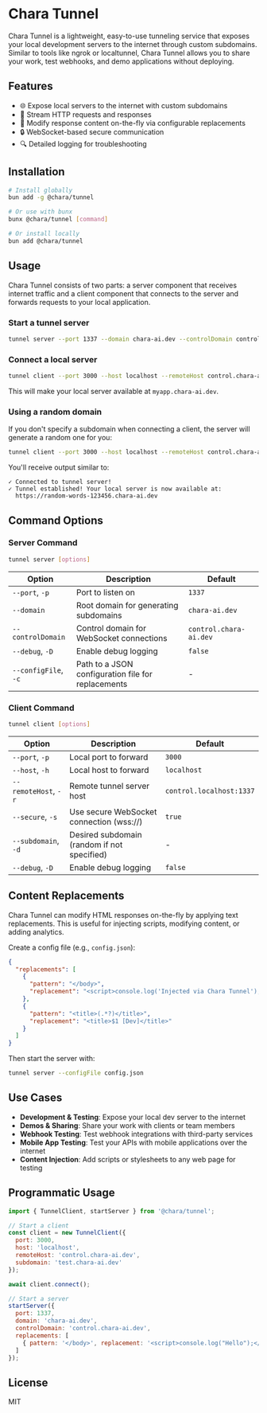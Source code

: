 # Chara Tunnel

Chara Tunnel is a lightweight, easy-to-use tunneling service that exposes your local development servers to the internet through custom subdomains. Similar to tools like ngrok or localtunnel, Chara Tunnel allows you to share your work, test webhooks, and demo applications without deploying.

## Features

- 🌐 Expose local servers to the internet with custom subdomains
- 🔄 Stream HTTP requests and responses
- 🧩 Modify response content on-the-fly via configurable replacements
- 🔒 WebSocket-based secure communication
- 🔍 Detailed logging for troubleshooting

## Installation

```bash
# Install globally
bun add -g @chara/tunnel

# Or use with bunx
bunx @chara/tunnel [command]

# Or install locally
bun add @chara/tunnel
```

## Usage

Chara Tunnel consists of two parts: a server component that receives internet traffic and a client component that connects to the server and forwards requests to your local application.


### Start a tunnel server

```bash
tunnel server --port 1337 --domain chara-ai.dev --controlDomain control.chara-ai.dev
```

### Connect a local server

```bash
tunnel client --port 3000 --host localhost --remoteHost control.chara-ai.dev --subdomain myapp.chara-ai.dev
```

This will make your local server available at `myapp.chara-ai.dev`.

### Using a random domain

If you don't specify a subdomain when connecting a client, the server will generate a random one for you:

```bash
tunnel client --port 3000 --host localhost --remoteHost control.chara-ai.dev
```

You'll receive output similar to:
```
✓ Connected to tunnel server!
✓ Tunnel established! Your local server is now available at:
  https://random-words-123456.chara-ai.dev
```

## Command Options

### Server Command

```bash
tunnel server [options]
```

| Option | Description | Default |
|--------|-------------|---------|
| `--port`, `-p` | Port to listen on | `1337` |
| `--domain` | Root domain for generating subdomains | `chara-ai.dev` |
| `--controlDomain` | Control domain for WebSocket connections | `control.chara-ai.dev` |
| `--debug`, `-D` | Enable debug logging | `false` |
| `--configFile`, `-c` | Path to a JSON configuration file for replacements | - |

### Client Command

```bash
tunnel client [options]
```

| Option | Description | Default |
|--------|-------------|---------|
| `--port`, `-p` | Local port to forward | `3000` |
| `--host`, `-h` | Local host to forward | `localhost` |
| `--remoteHost`, `-r` | Remote tunnel server host | `control.localhost:1337` |
| `--secure`, `-s` | Use secure WebSocket connection (wss://) | `true` |
| `--subdomain`, `-d` | Desired subdomain (random if not specified) | - |
| `--debug`, `-D` | Enable debug logging | `false` |

## Content Replacements

Chara Tunnel can modify HTML responses on-the-fly by applying text replacements. This is useful for injecting scripts, modifying content, or adding analytics.

Create a config file (e.g., `config.json`):

```json
{
  "replacements": [
    {
      "pattern": "</body>",
      "replacement": "<script>console.log('Injected via Chara Tunnel');</script></body>"
    },
    {
      "pattern": "<title>(.*?)</title>",
      "replacement": "<title>$1 [Dev]</title>"
    }
  ]
}
```

Then start the server with:

```bash
tunnel server --configFile config.json
```

## Use Cases

- **Development & Testing**: Expose your local dev server to the internet
- **Demos & Sharing**: Share your work with clients or team members
- **Webhook Testing**: Test webhook integrations with third-party services
- **Mobile App Testing**: Test your APIs with mobile applications over the internet
- **Content Injection**: Add scripts or stylesheets to any web page for testing

## Programmatic Usage

```javascript
import { TunnelClient, startServer } from '@chara/tunnel';

// Start a client
const client = new TunnelClient({
  port: 3000,
  host: 'localhost',
  remoteHost: 'control.chara-ai.dev',
  subdomain: 'test.chara-ai.dev'
});

await client.connect();

// Start a server
startServer({
  port: 1337,
  domain: 'chara-ai.dev',
  controlDomain: 'control.chara-ai.dev',
  replacements: [
    { pattern: '</body>', replacement: '<script>console.log("Hello");</script></body>' }
  ]
});
```

## License

MIT
